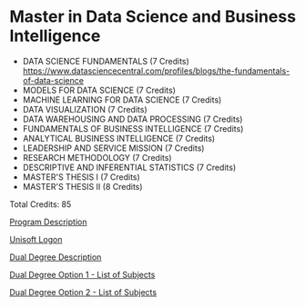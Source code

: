 
# Master in Data Science and Business Intelligence



* DATA SCIENCE FUNDAMENTALS (7 Credits)
https://www.datasciencecentral.com/profiles/blogs/the-fundamentals-of-data-science
* MODELS FOR DATA SCIENCE (7 Credits)
* MACHINE LEARNING FOR DATA SCIENCE (7 Credits)
* DATA VISUALIZATION (7 Credits)
* DATA WAREHOUSING AND DATA PROCESSING (7 Credits)
* FUNDAMENTALS OF BUSINESS INTELLIGENCE (7 Credits)
* ANALYTICAL BUSINESS INTELLIGENCE (7 Credits)
* LEADERSHIP AND SERVICE MISSION (7 Credits)
* RESEARCH METHODOLOGY (7 Credits)
* DESCRIPTIVE AND INFERENTIAL STATISTICS (7 Credits)
* MASTER'S THESIS I (7 Credits)
* MASTER'S THESIS II (8 Credits)


Total Credits: 85


[Program Description](https://upaep.mx/maestrias/vc-ciencia-de-datos-e-inteligencia-de-negocios?lang=en)

[Unisoft Logon](https://academico.upaep.mx/UnisoftV4/login/login.jsp)

[Dual Degree Description](https://www.upaep.mx/posgrados/internacionalizacion/oklahoma)

[Dual Degree Option 1 - List of Subjects](http://catalog.okstate.edu/graduate-college/masters-degrees/management-information-systems-ms/)

[Dual Degree Option 2 - List of Subjects](https://etm.okstate.edu/node/28)
